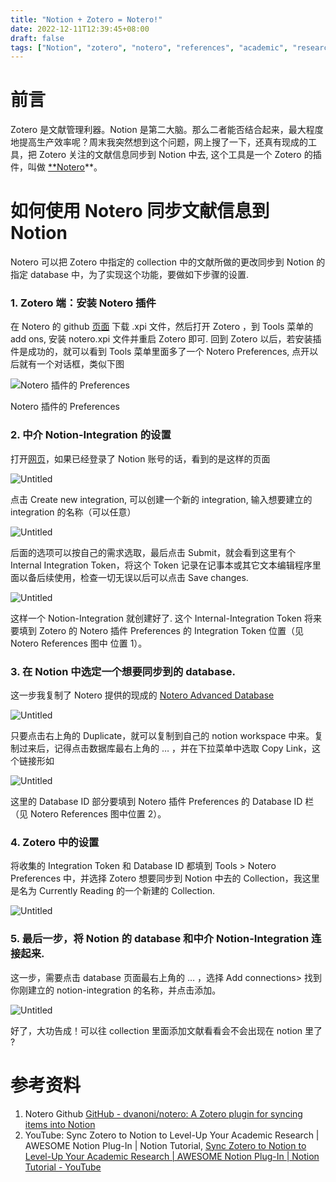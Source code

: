 ```yaml
---
title: "Notion + Zotero = Notero!"
date: 2022-12-11T12:39:45+08:00
draft: false
tags: ["Notion", "zotero", "notero", "references", "academic", "research", "literature", "B.A.S.B"]
---
```


# 前言

Zotero 是文献管理利器。Notion 是第二大脑。那么二者能否结合起来，最大程度地提高生产效率呢？周末我突然想到这个问题，网上搜了一下，还真有现成的工具，把 Zotero 关注的文献信息同步到 Notion 中去, 这个工具是一个 Zotero 的插件，叫做 [**Notero](https://github.com/dvanoni/notero)**。

# 如何使用 Notero 同步文献信息到 Notion

Notero 可以把 Zotero 中指定的 collection 中的文献所做的更改同步到 Notion 的指定 database 中，为了实现这个功能，要做如下步骤的设置.

### 1. Zotero 端：安装 Notero 插件

在 Notero 的 github [页面](https://github.com/dvanoni/notero) 下载 .xpi 文件，然后打开 Zotero ，到 Tools 菜单的 add ons, 安装 notero.xpi 文件并重启 Zotero 即可. 回到 Zotero 以后，若安装插件是成功的，就可以看到 Tools 菜单里面多了一个 Notero Preferences, 点开以后就有一个对话框，类似下图

![Notero 插件的 Preferences](./imgs/preference.png)

Notero 插件的 Preferences

### 2. 中介 Notion-Integration 的设置

打开[网页](https://www.notion.so/Notion-43d3c8309fb042b4a2c67f0786949d5f)，如果已经登录了 Notion 账号的话，看到的是这样的页面

![Untitled](./imgs/Untitled.png)

点击 Create new integration, 可以创建一个新的 integration, 输入想要建立的 integration 的名称（可以任意）

![Untitled](./imgs/Untitled%201.png)

后面的选项可以按自己的需求选取，最后点击 Submit，就会看到这里有个 Internal Integration Token，将这个 Token 记录在记事本或其它文本编辑程序里面以备后续使用，检查一切无误以后可以点击 Save changes.

![Untitled](./imgs/Untitled%202.png)

这样一个 Notion-Integration 就创建好了. 这个 Internal-Integration Token 将来要填到 Zotero 的 Notero 插件 Preferences 的 Integration Token 位置（见 Notero References 图中 位置 1）。

### 3. 在 Notion 中选定一个想要同步到的 database.

这一步我复制了 Notero 提供的现成的 [Notero Advanced Database](https://www.notion.so/79b17005bc374209b0f373b1a3cde0ae)

![Untitled](./imgs/Untitled%203.png)

只要点击右上角的 Duplicate，就可以复制到自己的 notion workspace 中来。复制过来后，记得点击数据库最右上角的 … ，并在下拉菜单中选取 Copy Link，这个链接形如

![Untitled](./imgs/Untitled%204.png)

这里的 Database ID 部分要填到 Notero 插件 Preferences 的 Database ID 栏（见 Notero References 图中位置 2）。

### 4. Zotero 中的设置

将收集的 Integration Token 和 Database ID 都填到 Tools > Notero Preferences 中，并选择 Zotero 想要同步到 Notion 中去的 Collection，我这里是名为 Currently Reading 的一个新建的 Collection.

![Untitled](./imgs/Untitled%205.png)

### 5. 最后一步，将 Notion 的 database 和中介 Notion-Integration 连接起来.

这一步，需要点击 database 页面最右上角的 … ，选择 Add connections> 找到你刚建立的 notion-integration 的名称，并点击添加。

![Untitled](./imgs/Untitled%206.png)

好了，大功告成！可以往 collection 里面添加文献看看会不会出现在 notion 里了 ?

# 参考资料

1. Notero Github [GitHub - dvanoni/notero: A Zotero plugin for syncing items into Notion](https://github.com/dvanoni/notero)
2. YouTube: Sync Zotero to Notion to Level-Up Your Academic Research | AWESOME Notion Plug-In | Notion Tutorial, [Sync Zotero to Notion to Level-Up Your Academic Research | AWESOME Notion Plug-In | Notion Tutorial - YouTube](https://www.youtube.com/watch?v=8IC8-mPbjCo)
